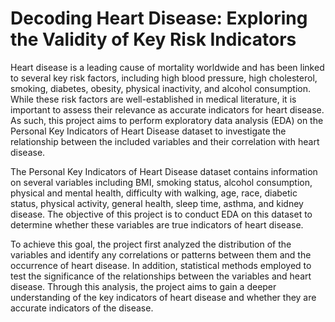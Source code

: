 # Decoding Heart Disease: Exploring the Validity of Key Risk Indicators

Heart disease is a leading cause of mortality worldwide and has been linked to several key risk factors, including high blood pressure, high cholesterol, smoking, diabetes, obesity, physical inactivity, and alcohol consumption. While these risk factors are well-established in medical literature, it is important to assess their relevance as accurate indicators for heart disease. As such, this project aims to perform exploratory data analysis (EDA) on the Personal Key Indicators of Heart Disease dataset to investigate the relationship between the included variables and their correlation with heart disease.

The Personal Key Indicators of Heart Disease dataset contains information on several variables including BMI, smoking status, alcohol consumption, physical and mental health, difficulty with walking, age, race, diabetic status, physical activity, general health, sleep time, asthma, and kidney disease. The objective of this project is to conduct EDA on this dataset to determine whether these variables are true indicators of heart disease.

To achieve this goal, the project first analyzed the distribution of the variables and identify any correlations or patterns between them and the occurrence of heart disease. In addition, statistical methods employed to test the significance of the relationships between the variables and heart disease. Through this analysis, the project aims to gain a deeper understanding of the key indicators of heart disease and whether they are accurate indicators of the disease.
